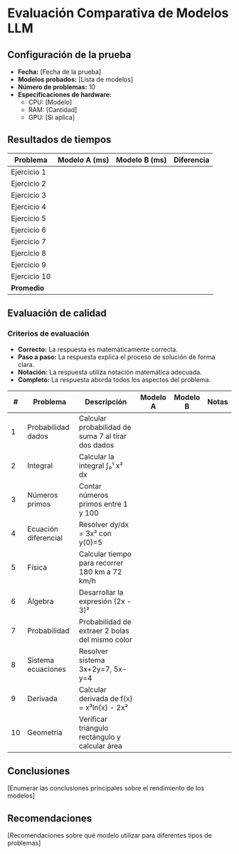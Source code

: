 # Evaluación Comparativa de Modelos LLM

## Configuración de la prueba

- **Fecha:** [Fecha de la prueba]
- **Modelos probados:** [Lista de modelos]
- **Número de problemas:** 10
- **Especificaciones de hardware:** 
  - CPU: [Modelo]
  - RAM: [Cantidad]
  - GPU: [Si aplica]

## Resultados de tiempos

| Problema | Modelo A (ms) | Modelo B (ms) | Diferencia |
|----------|---------------|---------------|------------|
| Ejercicio 1 | | | |
| Ejercicio 2 | | | |
| Ejercicio 3 | | | |
| Ejercicio 4 | | | |
| Ejercicio 5 | | | |
| Ejercicio 6 | | | |
| Ejercicio 7 | | | |
| Ejercicio 8 | | | |
| Ejercicio 9 | | | |
| Ejercicio 10 | | | |
| **Promedio** | | | |

## Evaluación de calidad

### Criterios de evaluación
- **Correcto:** La respuesta es matemáticamente correcta.
- **Paso a paso:** La respuesta explica el proceso de solución de forma clara.
- **Notación:** La respuesta utiliza notación matemática adecuada.
- **Completo:** La respuesta aborda todos los aspectos del problema.

| # | Problema | Descripción | Modelo A | Modelo B | Notas |
|---|----------|-------------|----------|----------|-------|
| 1 | Probabilidad dados | Calcular probabilidad de suma 7 al tirar dos dados | | | |
| 2 | Integral | Calcular la integral ∫₀¹ x² dx | | | |
| 3 | Números primos | Contar números primos entre 1 y 100 | | | |
| 4 | Ecuación diferencial | Resolver dy/dx = 3x² con y(0)=5 | | | |
| 5 | Física | Calcular tiempo para recorrer 180 km a 72 km/h | | | |
| 6 | Álgebra | Desarrollar la expresión (2x - 3)² | | | |
| 7 | Probabilidad | Probabilidad de extraer 2 bolas del mismo color | | | |
| 8 | Sistema ecuaciones | Resolver sistema 3x+2y=7, 5x-y=4 | | | |
| 9 | Derivada | Calcular derivada de f(x) = x³ln(x) - 2x² | | | |
| 10 | Geometría | Verificar triángulo rectángulo y calcular área | | | |

## Conclusiones

[Enumerar las conclusiones principales sobre el rendimiento de los modelos]

## Recomendaciones

[Recomendaciones sobre qué modelo utilizar para diferentes tipos de problemas] 